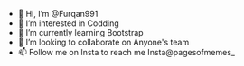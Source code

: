 - 👋 Hi, I’m @Furqan991
- 👀 I’m interested in Codding
- 🌱 I’m currently learning Bootstrap
- 💞️ I’m looking to collaborate on Anyone's team
- 📫 Follow me on Insta to reach me Insta@pagesofmemes_

<!---
Furqan991/Furqan991 is a ✨ special ✨ repository because its `README.md` (this file) appears on your GitHub profile.
You can click the Preview link to take a look at your changes.
--->
